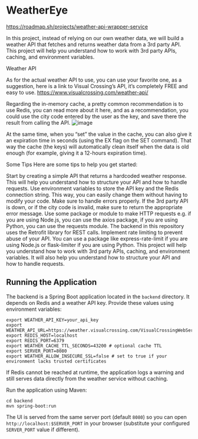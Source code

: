 # WeatherEye
https://roadmap.sh/projects/weather-api-wrapper-service


In this project, instead of relying on our own weather data, we will build a weather API that fetches and returns weather data from a 3rd party API. This project will help you understand how to work with 3rd party APIs, caching, and environment variables.

Weather API

As for the actual weather API to use, you can use your favorite one, as a suggestion, here is a link to Visual Crossing’s API, it’s completely FREE and easy to use.
https://www.visualcrossing.com/weather-api/

Regarding the in-memory cache, a pretty common recommendation is to use Redis, you can read more about it here, and as a recommendation, you could use the city code entered by the user as the key, and save there the result from calling the API.
![image](https://github.com/user-attachments/assets/fcef24c0-a7ea-4f4e-b879-03e7d0dd938a)


At the same time, when you “set” the value in the cache, you can also give it an expiration time in seconds (using the EX flag on the SET command). That way the cache (the keys) will automatically clean itself when the data is old enough (for example, giving it a 12-hours expiration time).

Some Tips
Here are some tips to help you get started:

Start by creating a simple API that returns a hardcoded weather response. This will help you understand how to structure your API and how to handle requests.
Use environment variables to store the API key and the Redis connection string. This way, you can easily change them without having to modify your code.
Make sure to handle errors properly. If the 3rd party API is down, or if the city code is invalid, make sure to return the appropriate error message.
Use some package or module to make HTTP requests e.g. if you are using Node.js, you can use the axios package, if you are using Python, you can use the requests module. The backend in this repository uses the Retrofit library for REST calls.
Implement rate limiting to prevent abuse of your API. You can use a package like express-rate-limit if you are using Node.js or flask-limiter if you are using Python.
This project will help you understand how to work with 3rd party APIs, caching, and environment variables. It will also help you understand how to structure your API and how to handle requests.

## Running the Application

The backend is a Spring Boot application located in the `backend` directory. It depends on Redis and a weather API key. Provide these values using environment variables:

```
export WEATHER_API_KEY=your_api_key
export WEATHER_API_URL=https://weather.visualcrossing.com/VisualCrossingWebServices/rest/services/timeline
export REDIS_HOST=localhost
export REDIS_PORT=6379
export WEATHER_CACHE_TTL_SECONDS=43200 # optional cache TTL
export SERVER_PORT=8080
export WEATHER_ALLOW_INSECURE_SSL=false # set to true if your environment lacks trusted certificates
```

If Redis cannot be reached at runtime, the application logs a warning and still
serves data directly from the weather service without caching.

Run the application using Maven:

```
cd backend
mvn spring-boot:run
```

The UI is served from the same server port (default `8080`) so you can open
`http://localhost:$SERVER_PORT` in your browser (substitute your configured
`SERVER_PORT` value if different).
